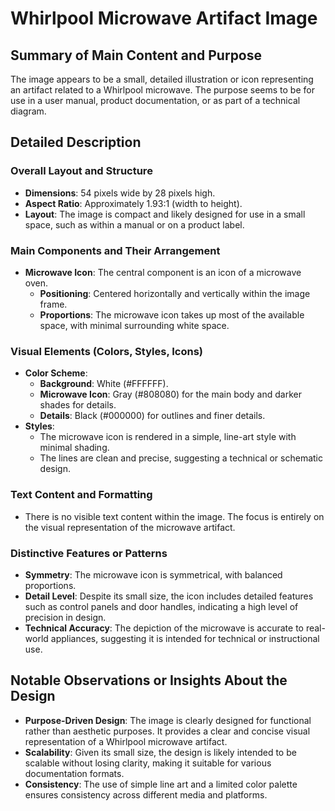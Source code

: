 # Whirlpool Microwave Artifact Image

## Summary of Main Content and Purpose
The image appears to be a small, detailed illustration or icon representing an artifact related to a Whirlpool microwave. The purpose seems to be for use in a user manual, product documentation, or as part of a technical diagram.

## Detailed Description

### Overall Layout and Structure
- **Dimensions**: 54 pixels wide by 28 pixels high.
- **Aspect Ratio**: Approximately 1.93:1 (width to height).
- **Layout**: The image is compact and likely designed for use in a small space, such as within a manual or on a product label.

### Main Components and Their Arrangement
- **Microwave Icon**: The central component is an icon of a microwave oven.
  - **Positioning**: Centered horizontally and vertically within the image frame.
  - **Proportions**: The microwave icon takes up most of the available space, with minimal surrounding white space.

### Visual Elements (Colors, Styles, Icons)
- **Color Scheme**:
  - **Background**: White (#FFFFFF).
  - **Microwave Icon**: Gray (#808080) for the main body and darker shades for details.
  - **Details**: Black (#000000) for outlines and finer details.
- **Styles**:
  - The microwave icon is rendered in a simple, line-art style with minimal shading.
  - The lines are clean and precise, suggesting a technical or schematic design.

### Text Content and Formatting
- There is no visible text content within the image. The focus is entirely on the visual representation of the microwave artifact.

### Distinctive Features or Patterns
- **Symmetry**: The microwave icon is symmetrical, with balanced proportions.
- **Detail Level**: Despite its small size, the icon includes detailed features such as control panels and door handles, indicating a high level of precision in design.
- **Technical Accuracy**: The depiction of the microwave is accurate to real-world appliances, suggesting it is intended for technical or instructional use.

## Notable Observations or Insights About the Design
- **Purpose-Driven Design**: The image is clearly designed for functional rather than aesthetic purposes. It provides a clear and concise visual representation of a Whirlpool microwave artifact.
- **Scalability**: Given its small size, the design is likely intended to be scalable without losing clarity, making it suitable for various documentation formats.
- **Consistency**: The use of simple line art and a limited color palette ensures consistency across different media and platforms.